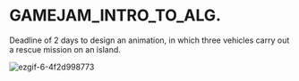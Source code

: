 # GAMEJAM_INTRO_TO_ALG.
Deadline of 2 days to design an animation, in which three vehicles carry out a rescue mission on an island.

![ezgif-6-4f2d998773](https://github.com/user-attachments/assets/16fd6ad4-3d75-4f38-8cb1-27ce9fab2181)
